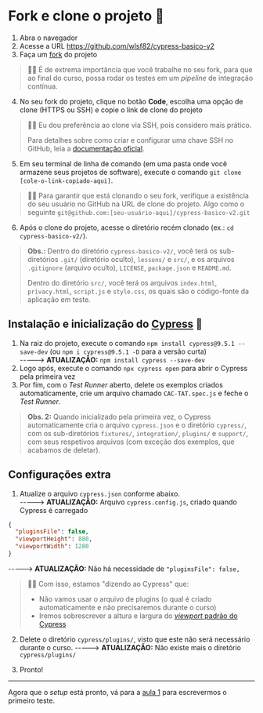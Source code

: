 # Fork e clone o projeto 🐑

1. Abra o navegador
2. Acesse a URL https://github.com/wlsf82/cypress-basico-v2
3. Faça um [fork](https://docs.github.com/en/get-started/quickstart/fork-a-repo) do projeto

> 👨‍🏫 É de extrema importância que você trabalhe no seu fork, para que ao final do curso, possa rodar os testes em um _pipeline_ de integração contínua.

4. No seu fork do projeto, clique no botão **Code**, escolha uma opção de clone (HTTPS ou SSH) e copie o link de clone do projeto

> 👨‍🏫 Eu dou preferência ao clone via SSH, pois considero mais prático.
>
> Para detalhes sobre como criar e configurar uma chave SSH no GitHub, leia a [documentação oficial](https://docs.github.com/en/authentication/connecting-to-github-with-ssh/about-ssh).

5. Em seu terminal de linha de comando (em uma pasta onde você armazene seus projetos de software), execute o comando `git clone [cole-o-link-copiado-aqui]`.

> 👨‍🏫 Para garantir que está clonando o seu fork, verifique a existência do seu usuário no GitHub na URL de clone do projeto. Algo como o seguinte `git@github.com:[seu-usuário-aqui]/cypress-basico-v2.git`

6. Após o clone do projeto, acesse o diretório recém clonado (ex.: `cd cypress-basico-v2/`).

> **Obs.:** Dentro do diretório `cypress-basico-v2/`, você terá os sub-diretórios `.git/` (diretório oculto), `lessons/` e `src/`, e os arquivos `.gitignore` (arquivo oculto), `LICENSE`, `package.json` e `README.md`.
>
> Dentro do diretório `src/`, você terá os arquivos `index.html`, `privacy.html`, `script.js` e `style.css`, os quais são o código-fonte da aplicação em teste.

## Instalação e inicialização do [Cypress](https://cypress.io) 🌲

1. Na raiz do projeto, execute o comando `npm install cypress@9.5.1 --save-dev` (ou `npm i cypress@9.5.1 -D` para a versão curta)  
-----> **ATUALIZAÇÃO:** `npm install cypress --save-dev`
2. Logo após, execute o comando `npx cypress open` para abrir o Cypress pela primeira vez
3. Por fim, com o _Test Runner_ aberto, delete os exemplos criados automaticamente, crie um arquivo chamado `CAC-TAT.spec.js` e feche o _Test Runner_.

> **Obs. 2:** Quando inicializado pela primeira vez, o Cypress automaticamente cria o arquivo `cypress.json` e o diretório `cypress/`, com os sub-diretórios `fixtures/`, `integration/`, `plugins/` e `support/`, com seus respetivos arquivos (com exceção dos exemplos, que acabamos de deletar).

## Configurações extra

1. Atualize o arquivo `cypress.json` conforme abaixo.  
-----> **ATUALIZAÇÃO:** Arquivo `cypress.config.js`, criado quando Cypress é carregado  
```json
{
  "pluginsFile": false,
  "viewportHeight": 880,
  "viewportWidth": 1280
}
```  
-----> **ATUALIZAÇÃO:** Não há necessidade de `"pluginsFile": false,`  
> 👨‍🏫 Com isso, estamos "dizendo ao Cypress" que:
>
> - Não vamos usar o arquivo de plugins (o qual é criado automaticamente e não precisaremos durante  o curso)
> - Iremos sobrescrever a altura e largura do [_viewport_ padrão do Cypress](https://docs.cypress.io/api/commands/viewport#Defaults)

2. Delete o diretório `cypress/plugins/`, visto que este não será necessário durante o curso.
-----> **ATUALIZAÇÃO:** Não existe mais o diretório `cypress/plugins/`  

3. Pronto!

___

Agora que o _setup_ está pronto, vá para a [aula 1](./01.md) para escrevermos o primeiro teste.
